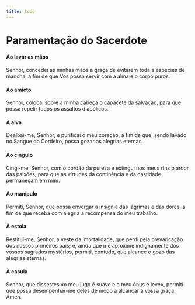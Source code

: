 ```yaml
---
title: todo
---
```

<h1 class="text-center">Paramentação do Sacerdote</h1>

<h4 class="text-center">Ao lavar as mãos</h4>

Senhor, concedei às minhas mãos a graça de evitarem toda a espécies de mancha, a fim de que Vos possa servir com a alma e o corpo puros.

<h4 class="text-center">Ao amicto</h4>

Senhor, colocai sobre a minha cabeça o capacete da salvação, para que possa repelir todos os assaltos diabólicos.

<h4 class="text-center">À alva</h4>

Dealbai-me, Senhor, e purificai o meu coração, a fim de que, sendo lavado no Sangue do Cordeiro, possa gozar as alegrias eternas.

<h4 class="text-center">Ao cíngulo</h4>

Cingi-me, Senhor, com o cordão da pureza e extingui nos meus rins o ardor das paixões, para que as virtudes da continência e da castidade permaneçam em mim.

<h4 class="text-center">Ao manípulo</h4>

Permiti, Senhor, que possa envergar a insígnia das lágrimas e das dores, a fim de que receba com alegria a recompensa do meu trabalho.

<h4 class="text-center">À estola</h4>

Restituí-me, Senhor, a veste da imortalidade, que perdi pela prevaricação dos nossos primeiros pais; e, ainda que me aproxime indignamente dos vossos sagrados mystérios, permiti, contudo, que alcance o gozo das alegrias eternas.

<h4 class="text-center">À casula</h4>

Senhor, que dissestes «o meu jugo é suave e o meu ónus é leve», permiti que possa desempenhar-me deles de modo a alcançar a vossa graça. Amen.
